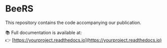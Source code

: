 # BeeRS

This repository contains the code accompanying our publication.

📚 Full documentation is available at:  
👉 [https://yourproject.readthedocs.io](https://yourproject.readthedocs.io)
